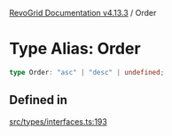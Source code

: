 [RevoGrid Documentation v4.13.3](README.md) / Order

# Type Alias: Order

```ts
type Order: "asc" | "desc" | undefined;
```

## Defined in

[src/types/interfaces.ts:193](https://github.com/revolist/revogrid/blob/827fce61250cb005ab132b3ed11b8ae836712e7b/src/types/interfaces.ts#L193)
